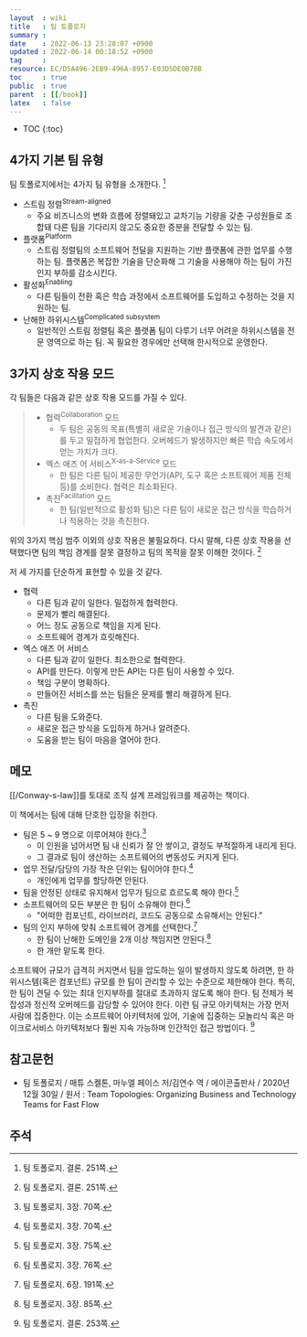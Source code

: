 ```yaml
---
layout  : wiki
title   : 팀 토폴로지
summary : 
date    : 2022-06-13 23:28:07 +0900
updated : 2022-06-14 00:18:52 +0900
tag     : 
resource: EC/D5A496-2EB9-496A-8957-E03D5DE0B70B
toc     : true
public  : true
parent  : [[/book]]
latex   : false
---
```

* TOC
{:toc}

## 4가지 기본 팀 유형

팀 토폴로지에서는 4가지 팀 유형을 소개한다.
[^TEA-251]

>
- 스트림 정렬<sup>Stream-aligned</sup>
    - 주요 비즈니스의 변화 흐름에 정렬돼있고 교차기능 기량을 갖춘 구성원들로 조합돼 다른 팀을 기다리지 않고도 중요한 증분을 전달할 수 있는 팀.
- 플랫폼<sup>Platform</sup>
    - 스트림 정렬팀의 소프트웨어 전달을 지원하는 기반 플랫폼에 관한 업무를 수행하는 팀. 플랫폼은 복잡한 기술을 단순화해 그 기술을 사용해야 하는 팀이 가진 인지 부하를 감소시킨다.
- 활성화<sup>Enabling</sup>
    - 다른 팀들이 전환 혹은 학습 과정에서 소프트웨어를 도입하고 수정하는 것을 지원하는 팀.
- 난해한 하위시스템<sup>Complicated subsystem</sup>
    - 일반적인 스트림 정렬팀 혹은 플랫폼 팀이 다루기 너무 어려운 하위시스템을 전문 영역으로 하는 팀. 꼭 필요한 경우에만 선택해 한시적으로 운영한다.

## 3가지 상호 작용 모드

각 팀들은 다음과 같은 상호 작용 모드를 가질 수 있다.

>
> - 협력<sup>Collaboration</sup> 모드
>     - 두 팀은 공동의 목표(특별히 새로운 기술이나 접근 방식의 발견과 같은)를 두고 밀접하게 협업한다. 오버헤드가 발생하지만 빠른 학습 속도에서 얻는 가치가 크다.
> - 엑스 애즈 어 서비스<sup>X-as-a-Service</sup> 모드
>     - 한 팀은 다른 팀이 제공한 무언가(API, 도구 혹은 소프트웨어 제품 전체 등)를 소비한다. 협력은 최소화된다.
> - 촉진<sup>Facilitation</sup> 모드
>     - 한 팀(일반적으로 활성화 팀)은 다른 팀이 새로운 접근 방식을 학습하거나 적용하는 것을 촉진한다.
>
위의 3가지 핵심 범주 이외의 상호 작용은 불필요하다.
다시 말해, 다른 상호 작용을 선택했다면 팀의 책임 경계를 잘못 결정하고 팀의 목적을 잘못 이해한 것이다.
[^TEA-251]

저 세 가지를 단순하게 표현할 수 있을 것 같다.

- 협력
    - 다른 팀과 같이 일한다. 밀접하게 협력한다.
    - 문제가 빨리 해결된다.
    - 어느 정도 공동으로 책임을 지게 된다.
    - 소프트웨어 경계가 흐릿해진다.
- 엑스 애즈 어 서비스
    - 다른 팀과 같이 일한다. 최소한으로 협력한다.
    - API를 만든다. 이렇게 만든 API는 다른 팀이 사용할 수 있다.
    - 책임 구분이 명확하다.
    - 만들어진 서비스를 쓰는 팀들은 문제를 빨리 해결하게 된다.
- 촉진
    - 다른 팀을 도와준다.
    - 새로운 접근 방식을 도입하게 하거나 알려준다.
    - 도움을 받는 팀이 마음을 열어야 한다.


## 메모

[[/Conway-s-law]]를 토대로 조직 설계 프레임워크를 제공하는 책이다.

이 책에서는 팀에 대해 단호한 입장을 취한다.

- 팀은 5 ~ 9 명으로 이루어져야 한다.[^TEA-70]
    - 이 인원을 넘어서면 팀 내 신뢰가 잘 안 쌓이고, 결정도 부적절하게 내리게 된다.
    - 그 결과로 팀이 생산하는 소프트웨어의 변동성도 커지게 된다.
- 업무 전달/담당의 가장 작은 단위는 팀이어야 한다.[^TEA-70]
    - 개인에게 업무를 할당하면 안된다.
- 팀을 안정된 상태로 유지해서 업무가 팀으로 흐르도록 해야 한다.[^TEA-75]
- 소프트웨어의 모든 부분은 한 팀이 소유해야 한다.[^TEA-76]
    - "어떠한 컴포넌트, 라이브러리, 코드도 공동으로 소유해서는 안된다."
- 팀의 인지 부하에 맞춰 소프트웨어 경계를 선택한다.[^TEA-190]
    - 한 팀이 난해한 도메인을 2개 이상 책임지면 안된다.[^TEA-85]
    - 한 개만 맡도록 한다.

>
소프트웨어 규모가 급격히 커지면서 팀을 압도하는 일이 발생하지 않도록 하려면, 한 하위시스템(혹은 컴포넌트) 규모를 한 팀이 관리할 수 있는 수준으로 제한해야 한다.
특히, 한 팀이 견딜 수 있는 최대 인지부하를 절대로 초과하지 않도록 해야 한다.
팀 전체가 복잡성과 정신적 오버헤드를 감당할 수 있어야 한다.
이런 팀 규모 아키텍처는 가장 먼저 사람에 집중한다.
이는 소프트웨어 아키텍처에 있어, 기술에 집중하는 모놀리식 혹은 마이크로서비스 아키텍처보다 훨씬 지속 가능하며 인간적인 접근 방법이다.
[^TEA-253]



## 참고문헌

- 팀 토폴로지 / 매튜 스켈톤, 마누엘 페이스 저/김연수 역 / 에이콘출판사 / 2020년 12월 30일 / 원서 : Team Topologies: Organizing Business and Technology Teams for Fast Flow

## 주석

[^TEA-70]: 팀 토폴로지. 3장. 70쪽.
[^TEA-75]: 팀 토폴로지. 3장. 75쪽.
[^TEA-76]: 팀 토폴로지. 3장. 76쪽.
[^TEA-85]: 팀 토폴로지. 3장. 85쪽.
[^TEA-190]: 팀 토폴로지. 6장. 191쪽.
[^TEA-251]: 팀 토폴로지. 결론. 251쪽.
[^TEA-253]: 팀 토폴로지. 결론. 253쪽.

